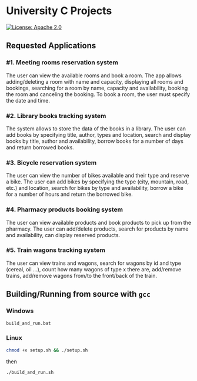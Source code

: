 
# University C Projects

[![License: Apache 2.0](https://img.shields.io/badge/License-Apache%202.0-blue.svg)](https://opensource.org/licenses/Apache-2.0)

## Requested Applications

### #1. Meeting rooms reservation system

The user can view the available rooms and book a room.
The app allows adding/deleting a room with name and capacity,
displaying all rooms and bookings, searching for a room by name,
capacity and availability, booking the room and canceling the booking.
To book a room, the user must specify the date and time.

### #2. Library books tracking system

The system allows to store the data of the books in a library.
The user can add books by specifying title, author, types and location,
search and display books by title, author and availability, borrow
books for a number of days and return borrowed books.

### #3. Bicycle reservation system

The user can view the number of bikes available and their type
and reserve a bike. The user can add bikes by specifying the type
(city, mountain, road, etc.) and location, search for bikes by
type and availability, borrow a bike for a number of hours and
return the borrowed bike.

### #4. Pharmacy products booking system

The user can view available products and book products to
pick up from the pharmacy. The user can add/delete products, search for
products by name and availability, can display reserved products.

### #5. Train wagons tracking system

The user can view trains and wagons, search for wagons by id and type
(cereal, oil ...), count how many wagons of type x there are, add/remove
trains, add/remove wagons from/to the front/back of the train.

## Building/Running from source with `gcc`

### Windows

```batch
build_and_run.bat
```

### Linux

```bash
chmod +x setup.sh && ./setup.sh
```

then

```bash
./build_and_run.sh
```
